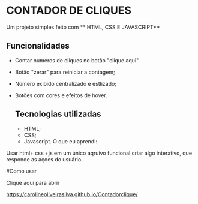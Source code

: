 # CONTADOR DE CLIQUES

Um projeto simples feito com ** HTML, CSS E JAVASCRIPT** 

## Funcionalidades

- Contar numeros de cliques no botão "clique aqui"
- Botão "zerar" para reiniciar a contagem;
- Número exibido centralizado e estlizado;
- Botões com cores e efeitos de hover.

  ## Tecnologias utilizadas

  - HTML;
  - CSS;
  - Javascript.
O que eu aprendi:

Usar html+ css +js em um único aqruivo funcional
criar algo interativo, que responde as açoes do usuário.

  #Como usar

  Clique aqui para abrir

  https://carolineoliveirasilva.github.io/Contadorclique/
